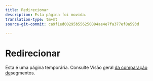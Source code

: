 ```yaml
---
title: Redirecionar
description: Esta página foi movida.
translation-type: tm+mt
source-git-commit: ca9f1ed00295b556250894ae4e7fa377ef8a593d

---
```



# Redirecionar

Esta é uma página temporária. Consulte Visão geral [da comparação de](segment-comparison.md)segmentos.
